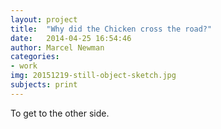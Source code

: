 ```yaml
---
layout: project
title:  "Why did the Chicken cross the road?"
date:   2014-04-25 16:54:46
author: Marcel Newman
categories:
- work
img: 20151219-still-object-sketch.jpg
subjects: print
---
```

To get to the other side.